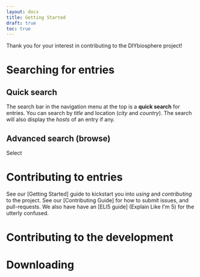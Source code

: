 ```yaml
---
layout: docs
title: Getting Started
draft: true
toc: true
---
```


Thank you for your interest in contributing to the DIYbiosphere project!

# Searching for entries
## Quick search
The search bar in the navigation menu at the top is a **quick search** for entries. You can search by _title_ and location (_city_ and _country_). The search will also display the _hosts_ of an entry if any.

## Advanced search (browse)
Select

# Contributing to entries

See our [Getting Started]  guide to kickstart you into _using_ and _contributing_ to the project. See our [Contributing Guide] for how to submit issues, and pull-requests. We also have have an [ELI5 guide] (Explain Like I'm 5) for the utterly confused.

# Contributing to the development

# Downloading 
